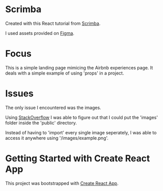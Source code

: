 # Scrimba
Created with this React tutorial from [Scrimba](https://scrimba.com/learn/learnreact/).

I used assets provided on [Figma](https://www.figma.com/file/4YjrygFEXOcDp9AAnVFv7o/Airbnb-Experiences?node-id=0%3A1).

# Focus
This is a simple landing page mimicing the Airbnb experiences page.
It deals with a simple example of using 'props' in a project. 

# Issues 

The only issue I encountered was the images. 

Using [StackOverflow](https://stackoverflow.com) I was able to figure out that I could put the 'images' folder inside the 'public' directory. 

Instead of having to 'import' every single image seperately, I was able to access it anywhere using '/images/example.png'.


# Getting Started with Create React App

This project was bootstrapped with [Create React App](https://github.com/facebook/create-react-app).




